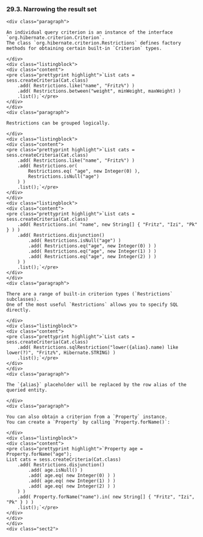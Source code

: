  ### 29.3. Narrowing the result set

    <div class="paragraph">

    An individual query criterion is an instance of the interface `org.hibernate.criterion.Criterion`.
    The class `org.hibernate.criterion.Restrictions` defines factory methods for obtaining certain built-in `Criterion` types.

    </div>
    <div class="listingblock">
    <div class="content">
    <pre class="prettyprint highlight">`List cats = sess.createCriteria(Cat.class)
        .add( Restrictions.like("name", "Fritz%") )
        .add( Restrictions.between("weight", minWeight, maxWeight) )
        .list();`</pre>
    </div>
    </div>
    <div class="paragraph">

    Restrictions can be grouped logically.

    </div>
    <div class="listingblock">
    <div class="content">
    <pre class="prettyprint highlight">`List cats = sess.createCriteria(Cat.class)
        .add( Restrictions.like("name", "Fritz%") )
        .add( Restrictions.or(
            Restrictions.eq( "age", new Integer(0) ),
            Restrictions.isNull("age")
        ) )
        .list();`</pre>
    </div>
    </div>
    <div class="listingblock">
    <div class="content">
    <pre class="prettyprint highlight">`List cats = sess.createCriteria(Cat.class)
        .add( Restrictions.in( "name", new String[] { "Fritz", "Izi", "Pk" } ) )
        .add( Restrictions.disjunction()
            .add( Restrictions.isNull("age") )
            .add( Restrictions.eq("age", new Integer(0) ) )
            .add( Restrictions.eq("age", new Integer(1) ) )
            .add( Restrictions.eq("age", new Integer(2) ) )
        ) )
        .list();`</pre>
    </div>
    </div>
    <div class="paragraph">

    There are a range of built-in criterion types (`Restrictions` subclasses).
    One of the most useful `Restrictions` allows you to specify SQL directly.

    </div>
    <div class="listingblock">
    <div class="content">
    <pre class="prettyprint highlight">`List cats = sess.createCriteria(Cat.class)
        .add( Restrictions.sqlRestriction("lower({alias}.name) like lower(?)", "Fritz%", Hibernate.STRING) )
        .list();`</pre>
    </div>
    </div>
    <div class="paragraph">

    The `{alias}` placeholder will be replaced by the row alias of the queried entity.

    </div>
    <div class="paragraph">

    You can also obtain a criterion from a `Property` instance.
    You can create a `Property` by calling `Property.forName()`:

    </div>
    <div class="listingblock">
    <div class="content">
    <pre class="prettyprint highlight">`Property age = Property.forName("age");
    List cats = sess.createCriteria(Cat.class)
        .add( Restrictions.disjunction()
            .add( age.isNull() )
            .add( age.eq( new Integer(0) ) )
            .add( age.eq( new Integer(1) ) )
            .add( age.eq( new Integer(2) ) )
        ) )
        .add( Property.forName("name").in( new String[] { "Fritz", "Izi", "Pk" } ) )
        .list();`</pre>
    </div>
    </div>
    </div>
    <div class="sect2">

